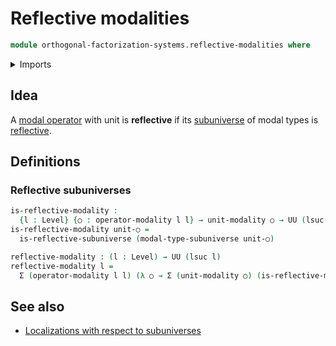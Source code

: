 # Reflective modalities

```agda
module orthogonal-factorization-systems.reflective-modalities where
```

<details><summary>Imports</summary>

```agda
open import foundation.dependent-pair-types
open import foundation.universe-levels

open import orthogonal-factorization-systems.modal-operators
open import orthogonal-factorization-systems.reflective-subuniverses
```

</details>

## Idea

A [modal operator](orthogonal-factorization-systems.modal-operators.md) with
unit is **reflective** if its [subuniverse](foundation.subuniverses.md) of modal
types is
[reflective](orthogonal-factorization-systems.reflective-subuniverses.md).

## Definitions

### Reflective subuniverses

```agda
is-reflective-modality :
  {l : Level} {○ : operator-modality l l} → unit-modality ○ → UU (lsuc l)
is-reflective-modality unit-○ =
  is-reflective-subuniverse (modal-type-subuniverse unit-○)

reflective-modality : (l : Level) → UU (lsuc l)
reflective-modality l =
  Σ (operator-modality l l) (λ ○ → Σ (unit-modality ○) (is-reflective-modality))
```

## See also

- [Localizations with respect to subuniverses](orthogonal-factorization-systems.localizations-at-subuniverses.md)
